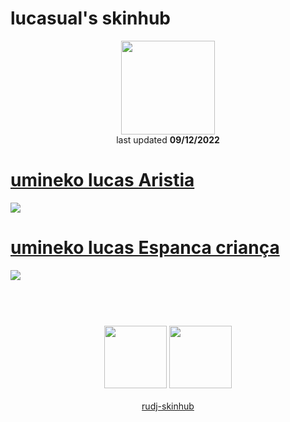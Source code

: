 # lucasual's skinhub
<p align="center">
<a href="https://osu.ppy.sh/users/19779106">
  <img src="https://a.ppy.sh/19779106"  
       width="150"
       height="150"></a>
<br>
last updated <b>09/12/2022</b>
</p>

# [umineko lucas Aristia](https://github.com/rudj-skinhub/woal/raw/tyfh/lucasual/umineko%20lucas%20Aristia.osk)
[![](https://i.imgur.com/81ETUdK.jpeg)](https://github.com/rudj-skinhub/woal/raw/tyfh/lucasual/umineko%20lucas%20Aristia.osk)

# [umineko lucas Espanca criança](https://github.com/rudj-skinhub/woal/raw/tyfh/lucasual/umineko%20lucas%20Espanca%20crian%C3%A7a.osk)
[![](https://i.imgur.com/gwkzJC8.jpeg)](https://github.com/rudj-skinhub/woal/raw/tyfh/lucasual/umineko%20lucas%20Espanca%20crian%C3%A7a.osk)

#
<p align="center">
  <br></br>
  <a href="https://www.youtube.com/channel/UCa0w_93_MGTYeo5OxHHNuJQ">
  <img src="https://i.imgur.com/YWbDUUy.png"  
       width="100" 
       height="100"></a>
  <a href="https://twitter.com/brainaneurysm0">
  <img src="https://i.imgur.com/PUQ5uWf.png" 
       width="100" 
       height="100"></a>
  <br></br>
  <a href="README.md">rudj-skinhub</a>
 </p>
